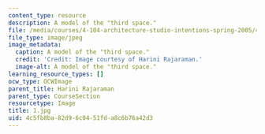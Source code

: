 ```yaml
---
content_type: resource
description: A model of the "third space."
file: /media/courses/4-104-architecture-studio-intentions-spring-2005/4c5fb8ba82d96c0451fda8c6b76a42d3_1.jpg
file_type: image/jpeg
image_metadata:
  caption: A model of the "third space."
  credit: 'Credit: Image courtesy of Harini Rajaraman.'
  image-alt: A model of the "third space."
learning_resource_types: []
ocw_type: OCWImage
parent_title: Harini Rajaraman
parent_type: CourseSection
resourcetype: Image
title: 1.jpg
uid: 4c5fb8ba-82d9-6c04-51fd-a8c6b76a42d3
---
```

